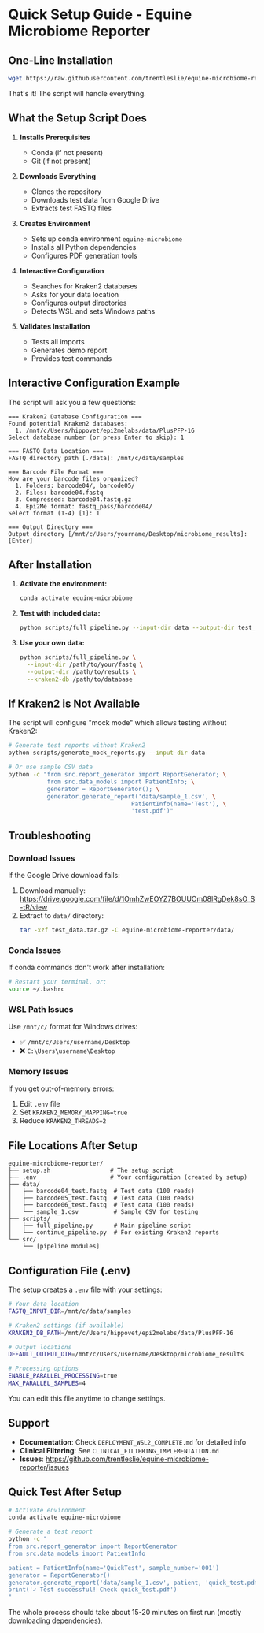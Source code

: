 # Quick Setup Guide - Equine Microbiome Reporter

## One-Line Installation

```bash
wget https://raw.githubusercontent.com/trentleslie/equine-microbiome-reporter/main/setup.sh && chmod +x setup.sh && ./setup.sh
```

That's it! The script will handle everything.

## What the Setup Script Does

1. **Installs Prerequisites**
   - Conda (if not present)
   - Git (if not present)
   
2. **Downloads Everything**
   - Clones the repository
   - Downloads test data from Google Drive
   - Extracts test FASTQ files

3. **Creates Environment**
   - Sets up conda environment `equine-microbiome`
   - Installs all Python dependencies
   - Configures PDF generation tools

4. **Interactive Configuration**
   - Searches for Kraken2 databases
   - Asks for your data location
   - Configures output directories
   - Detects WSL and sets Windows paths

5. **Validates Installation**
   - Tests all imports
   - Generates demo report
   - Provides test commands

## Interactive Configuration Example

The script will ask you a few questions:

```
=== Kraken2 Database Configuration ===
Found potential Kraken2 databases:
  1. /mnt/c/Users/hippovet/epi2melabs/data/PlusPFP-16
Select database number (or press Enter to skip): 1

=== FASTQ Data Location ===
FASTQ directory path [./data]: /mnt/c/data/samples

=== Barcode File Format ===
How are your barcode files organized?
  1. Folders: barcode04/, barcode05/
  2. Files: barcode04.fastq
  3. Compressed: barcode04.fastq.gz
  4. Epi2Me format: fastq_pass/barcode04/
Select format (1-4) [1]: 1

=== Output Directory ===
Output directory [/mnt/c/Users/yourname/Desktop/microbiome_results]: [Enter]
```

## After Installation

1. **Activate the environment:**
   ```bash
   conda activate equine-microbiome
   ```

2. **Test with included data:**
   ```bash
   python scripts/full_pipeline.py --input-dir data --output-dir test_output
   ```

3. **Use your own data:**
   ```bash
   python scripts/full_pipeline.py \
     --input-dir /path/to/your/fastq \
     --output-dir /path/to/results \
     --kraken2-db /path/to/database
   ```

## If Kraken2 is Not Available

The script will configure "mock mode" which allows testing without Kraken2:

```bash
# Generate test reports without Kraken2
python scripts/generate_mock_reports.py --input-dir data

# Or use sample CSV data
python -c "from src.report_generator import ReportGenerator; \
           from src.data_models import PatientInfo; \
           generator = ReportGenerator(); \
           generator.generate_report('data/sample_1.csv', \
                                   PatientInfo(name='Test'), \
                                   'test.pdf')"
```

## Troubleshooting

### Download Issues
If the Google Drive download fails:
1. Download manually: https://drive.google.com/file/d/1OmhZwEOYZ7BOUUOm08lRgDek8sO_S-tR/view
2. Extract to `data/` directory:
   ```bash
   tar -xzf test_data.tar.gz -C equine-microbiome-reporter/data/
   ```

### Conda Issues
If conda commands don't work after installation:
```bash
# Restart your terminal, or:
source ~/.bashrc
```

### WSL Path Issues
Use `/mnt/c/` format for Windows drives:
- ✅ `/mnt/c/Users/username/Desktop`
- ❌ `C:\Users\username\Desktop`

### Memory Issues
If you get out-of-memory errors:
1. Edit `.env` file
2. Set `KRAKEN2_MEMORY_MAPPING=true`
3. Reduce `KRAKEN2_THREADS=2`

## File Locations After Setup

```
equine-microbiome-reporter/
├── setup.sh                 # The setup script
├── .env                     # Your configuration (created by setup)
├── data/
│   ├── barcode04_test.fastq  # Test data (100 reads)
│   ├── barcode05_test.fastq  # Test data (100 reads)
│   ├── barcode06_test.fastq  # Test data (100 reads)
│   └── sample_1.csv          # Sample CSV for testing
├── scripts/
│   ├── full_pipeline.py      # Main pipeline script
│   └── continue_pipeline.py  # For existing Kraken2 reports
└── src/
    └── [pipeline modules]
```

## Configuration File (.env)

The setup creates a `.env` file with your settings:

```bash
# Your data location
FASTQ_INPUT_DIR=/mnt/c/data/samples

# Kraken2 settings (if available)
KRAKEN2_DB_PATH=/mnt/c/Users/hippovet/epi2melabs/data/PlusPFP-16

# Output locations
DEFAULT_OUTPUT_DIR=/mnt/c/Users/username/Desktop/microbiome_results

# Processing options
ENABLE_PARALLEL_PROCESSING=true
MAX_PARALLEL_SAMPLES=4
```

You can edit this file anytime to change settings.

## Support

- **Documentation**: Check `DEPLOYMENT_WSL2_COMPLETE.md` for detailed info
- **Clinical Filtering**: See `CLINICAL_FILTERING_IMPLEMENTATION.md`
- **Issues**: https://github.com/trentleslie/equine-microbiome-reporter/issues

## Quick Test After Setup

```bash
# Activate environment
conda activate equine-microbiome

# Generate a test report
python -c "
from src.report_generator import ReportGenerator
from src.data_models import PatientInfo

patient = PatientInfo(name='QuickTest', sample_number='001')
generator = ReportGenerator()
generator.generate_report('data/sample_1.csv', patient, 'quick_test.pdf')
print('✓ Test successful! Check quick_test.pdf')
"
```

The whole process should take about 15-20 minutes on first run (mostly downloading dependencies).